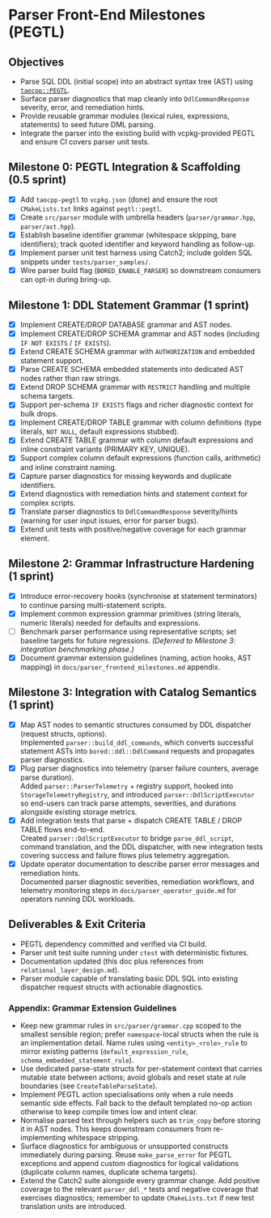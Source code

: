 # Parser Front-End Milestones (PEGTL)

## Objectives
- Parse SQL DDL (initial scope) into an abstract syntax tree (AST) using [`taocpp::PEGTL`](https://github.com/taocpp/PEGTL).
- Surface parser diagnostics that map cleanly into `DdlCommandResponse` severity, error, and remediation hints.
- Provide reusable grammar modules (lexical rules, expressions, statements) to seed future DML parsing.
- Integrate the parser into the existing build with vcpkg-provided PEGTL and ensure CI covers parser unit tests.

## Milestone 0: PEGTL Integration & Scaffolding (0.5 sprint)
- [x] Add `taocpp-pegtl` to `vcpkg.json` (done) and ensure the root `CMakeLists.txt` links against `pegtl::pegtl`.
- [x] Create `src/parser` module with umbrella headers (`parser/grammar.hpp`, `parser/ast.hpp`).
- [x] Establish baseline identifier grammar (whitespace skipping, bare identifiers); track quoted identifier and keyword handling as follow-up.
- [x] Implement parser unit test harness using Catch2; include golden SQL snippets under `tests/parser_samples/`.
- [x] Wire parser build flag (`BORED_ENABLE_PARSER`) so downstream consumers can opt-in during bring-up.

## Milestone 1: DDL Statement Grammar (1 sprint)
- [x] Implement CREATE/DROP DATABASE grammar and AST nodes.
- [x] Implement CREATE/DROP SCHEMA grammar and AST nodes (including `IF NOT EXISTS` / `IF EXISTS`).
- [x] Extend CREATE SCHEMA grammar with `AUTHORIZATION` and embedded statement support.
- [x] Parse CREATE SCHEMA embedded statements into dedicated AST nodes rather than raw strings.
- [x] Extend DROP SCHEMA grammar with `RESTRICT` handling and multiple schema targets.
- [x] Support per-schema `IF EXISTS` flags and richer diagnostic context for bulk drops.
- [x] Implement CREATE/DROP TABLE grammar with column definitions (type literals, `NOT NULL`, default expressions stubbed).
- [x] Extend CREATE TABLE grammar with column default expressions and inline constraint variants (PRIMARY KEY, UNIQUE).
- [x] Support complex column default expressions (function calls, arithmetic) and inline constraint naming.
- [x] Capture parser diagnostics for missing keywords and duplicate identifiers.
- [x] Extend diagnostics with remediation hints and statement context for complex scripts.
- [x] Translate parser diagnostics to `DdlCommandResponse` severity/hints (warning for user input issues, error for parser bugs).
- [x] Extend unit tests with positive/negative coverage for each grammar element.

## Milestone 2: Grammar Infrastructure Hardening (1 sprint)
- [x] Introduce error-recovery hooks (synchronise at statement terminators) to continue parsing multi-statement scripts.
- [x] Implement common expression grammar primitives (string literals, numeric literals) needed for defaults and expressions.
- [ ] Benchmark parser performance using representative scripts; set baseline targets for future regressions. _(Deferred to Milestone 3: integration benchmarking phase.)_
- [x] Document grammar extension guidelines (naming, action hooks, AST mapping) in `docs/parser_frontend_milestones.md` appendix.

## Milestone 3: Integration with Catalog Semantics (1 sprint)
- [x] Map AST nodes to semantic structures consumed by DDL dispatcher (request structs, options).  \
	Implemented `parser::build_ddl_commands`, which converts successful statement ASTs into `bored::ddl::DdlCommand` requests and propagates parser diagnostics.
- [x] Plug parser diagnostics into telemetry (parser failure counters, average parse duration).  \
	Added `parser::ParserTelemetry` + registry support, hooked into `StorageTelemetryRegistry`, and introduced `parser::DdlScriptExecutor` so end-users can track parse attempts, severities, and durations alongside existing storage metrics.
- [x] Add integration tests that parse + dispatch CREATE TABLE / DROP TABLE flows end-to-end.  \
	Created `parser::DdlScriptExecutor` to bridge `parse_ddl_script`, command translation, and the DDL dispatcher, with new integration tests covering success and failure flows plus telemetry aggregation.
- [x] Update operator documentation to describe parser error messages and remediation hints.  \
	Documented parser diagnostic severities, remediation workflows, and telemetry monitoring steps in `docs/parser_operator_guide.md` for operators running DDL workloads.

## Deliverables & Exit Criteria
- PEGTL dependency committed and verified via CI build.
- Parser unit test suite running under `ctest` with deterministic fixtures.
- Documentation updated (this doc plus references from `relational_layer_design.md`).
- Parser module capable of translating basic DDL SQL into existing dispatcher request structs with actionable diagnostics.

### Appendix: Grammar Extension Guidelines
- Keep new grammar rules in `src/parser/grammar.cpp` scoped to the smallest sensible region; prefer `namespace`-local structs when the rule is an implementation detail. Name rules using `<entity>_<role>_rule` to mirror existing patterns (`default_expression_rule`, `schema_embedded_statement_rule`).
- Use dedicated parse-state structs for per-statement context that carries mutable state between actions; avoid globals and reset state at rule boundaries (see `CreateTableParseState`).
- Implement PEGTL action specialisations only when a rule needs semantic side effects. Fall back to the default templated no-op action otherwise to keep compile times low and intent clear.
- Normalise parsed text through helpers such as `trim_copy` before storing it in AST nodes. This keeps downstream consumers from re-implementing whitespace stripping.
- Surface diagnostics for ambiguous or unsupported constructs immediately during parsing. Reuse `make_parse_error` for PEGTL exceptions and append custom diagnostics for logical validations (duplicate column names, duplicate schema targets).
- Extend the Catch2 suite alongside every grammar change. Add positive coverage to the relevant `parser_ddl_*` tests and negative coverage that exercises diagnostics; remember to update `CMakeLists.txt` if new test translation units are introduced.
